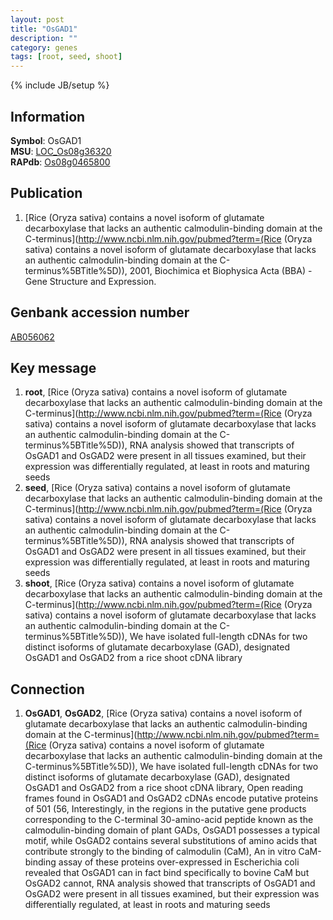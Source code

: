 ```yaml
---
layout: post
title: "OsGAD1"
description: ""
category: genes
tags: [root, seed, shoot]
---
```

{% include JB/setup %}

## Information
__Symbol__: OsGAD1  
__MSU__: [LOC_Os08g36320](http://rice.plantbiology.msu.edu/cgi-bin/ORF_infopage.cgi?orf=LOC_Os08g36320)  
__RAPdb__: [Os08g0465800](http://rapdb.dna.affrc.go.jp/viewer/gbrowse_details/irgsp1?name=Os08g0465800)  

## Publication
1. [Rice (Oryza sativa) contains a novel isoform of glutamate decarboxylase that lacks an authentic calmodulin-binding domain at the C-terminus](http://www.ncbi.nlm.nih.gov/pubmed?term=(Rice (Oryza sativa) contains a novel isoform of glutamate decarboxylase that lacks an authentic calmodulin-binding domain at the C-terminus%5BTitle%5D)), 2001, Biochimica et Biophysica Acta (BBA) - Gene Structure and Expression.

## Genbank accession number
[AB056062](http://www.ncbi.nlm.nih.gov/nuccore/AB056062)

## Key message
1. __root__, [Rice (Oryza sativa) contains a novel isoform of glutamate decarboxylase that lacks an authentic calmodulin-binding domain at the C-terminus](http://www.ncbi.nlm.nih.gov/pubmed?term=(Rice (Oryza sativa) contains a novel isoform of glutamate decarboxylase that lacks an authentic calmodulin-binding domain at the C-terminus%5BTitle%5D)),  RNA analysis showed that transcripts of OsGAD1 and OsGAD2 were present in all tissues examined, but their expression was differentially regulated, at least in roots and maturing seeds
2. __seed__, [Rice (Oryza sativa) contains a novel isoform of glutamate decarboxylase that lacks an authentic calmodulin-binding domain at the C-terminus](http://www.ncbi.nlm.nih.gov/pubmed?term=(Rice (Oryza sativa) contains a novel isoform of glutamate decarboxylase that lacks an authentic calmodulin-binding domain at the C-terminus%5BTitle%5D)),  RNA analysis showed that transcripts of OsGAD1 and OsGAD2 were present in all tissues examined, but their expression was differentially regulated, at least in roots and maturing seeds
3. __shoot__, [Rice (Oryza sativa) contains a novel isoform of glutamate decarboxylase that lacks an authentic calmodulin-binding domain at the C-terminus](http://www.ncbi.nlm.nih.gov/pubmed?term=(Rice (Oryza sativa) contains a novel isoform of glutamate decarboxylase that lacks an authentic calmodulin-binding domain at the C-terminus%5BTitle%5D)), We have isolated full-length cDNAs for two distinct isoforms of glutamate decarboxylase (GAD), designated OsGAD1 and OsGAD2 from a rice shoot cDNA library

## Connection
1. __OsGAD1__, __OsGAD2__, [Rice (Oryza sativa) contains a novel isoform of glutamate decarboxylase that lacks an authentic calmodulin-binding domain at the C-terminus](http://www.ncbi.nlm.nih.gov/pubmed?term=(Rice (Oryza sativa) contains a novel isoform of glutamate decarboxylase that lacks an authentic calmodulin-binding domain at the C-terminus%5BTitle%5D)), We have isolated full-length cDNAs for two distinct isoforms of glutamate decarboxylase (GAD), designated OsGAD1 and OsGAD2 from a rice shoot cDNA library, Open reading frames found in OsGAD1 and OsGAD2 cDNAs encode putative proteins of 501 (56, Interestingly, in the regions in the putative gene products corresponding to the C-terminal 30-amino-acid peptide known as the calmodulin-binding domain of plant GADs, OsGAD1 possesses a typical motif, while OsGAD2 contains several substitutions of amino acids that contribute strongly to the binding of calmodulin (CaM), An in vitro CaM-binding assay of these proteins over-expressed in Escherichia coli revealed that OsGAD1 can in fact bind specifically to bovine CaM but OsGAD2 cannot, RNA analysis showed that transcripts of OsGAD1 and OsGAD2 were present in all tissues examined, but their expression was differentially regulated, at least in roots and maturing seeds


